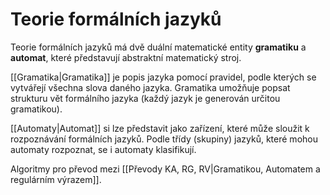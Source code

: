 # Teorie formálních jazyků
Teorie formálních jazyků má dvě duální matematické entity **gramatiku** a **automat**, které představují abstraktní matematický stroj. 

[[Gramatika|Gramatika]] je popis jazyka pomocí pravidel, podle kterých se vytvářejí všechna slova daného jazyka. Gramatika umožňuje popsat strukturu vět formálního jazyka (každý jazyk je generován určitou gramatikou).

[[Automaty|Automat]] si lze představit jako zařízení, které může sloužit k rozpoznávání formálních jazyků. Podle třídy (skupiny) jazyků, které mohou automaty rozpoznat, se i automaty klasifikují.

Algoritmy pro převod mezi [[Převody KA, RG, RV|Gramatikou, Automatem a regulárním výrazem]].